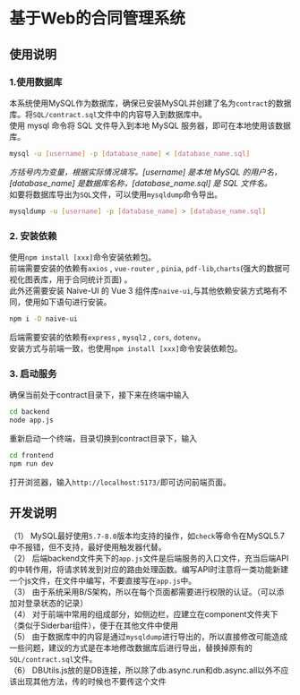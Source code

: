 # 基于Web的合同管理系统

## 使用说明

### 1.使用数据库
本系统使用MySQL作为数据库，确保已安装MySQL并创建了名为`contract`的数据库。将`SQL/contract.sql`文件中的内容导入到数据库中。  
使用 mysql 命令将 SQL 文件导入到本地 MySQL 服务器，即可在本地使用该数据库。
```bash
mysql -u [username] -p [database_name] < [database_name.sql]
```
*方括号内为变量，根据实际情况填写。[username] 是本地 MySQL 的用户名，[database_name] 是数据库名称，[database_name.sql] 是 SQL 文件名。*  
如要将数据库导出为`SQL`文件，可以使用`mysqldump`命令导出。  
```bash
mysqldump -u [username] -p [database_name] > [database_name.sql]
```

### 2. 安装依赖
使用`npm install [xxx]`命令安装依赖包。  
前端需要安装的依赖有`axios` , `vue-router` ,  `pinia`,  `pdf-lib`,`charts`(强大的数据可视化图表库，用于合同统计页面) 。  
此外还需要安装 Naive-UI 的 Vue 3 组件库`naive-ui`,与其他依赖安装方式略有不同，使用如下语句进行安装。  
```bash
npm i -D naive-ui
```
后端需要安装的依赖有`express` , `mysql2` , `cors`, `dotenv`。  
安装方式与前端一致，也使用`npm install [xxx]`命令安装依赖包。
  
### 3. 启动服务
确保当前处于contract目录下，接下来在终端中输入
```bash
cd backend
node app.js
```
重新启动一个终端，目录切换到contract目录下，输入
```bash
cd frontend
npm run dev
```
打开浏览器，输入`http://localhost:5173/`即可访问前端页面。

## 开发说明
（1） MySQL最好使用`5.7-8.0`版本均支持的操作，如`check`等命令在MySQL5.7中不报错，但不支持，最好使用触发器代替。  
（2） 后端backend文件夹下的`app.js`文件是后端服务的入口文件，充当后端API的中转作用，将请求转发到对应的路由处理函数。编写API时注意将一类功能新建一个js文件，在文件中编写，不要直接写在`app.js`中。  
（3） 由于系统采用B/S架构，所以在每个页面都需要进行权限的认证。（可以添加对登录状态的记录）  
（4） 对于前端中常用的组成部分，如侧边栏，应建立在component文件夹下（类似于Siderbar组件），便于在其他文件中使用  
（5） 由于数据库中的内容是通过`mysqldump`进行导出的，所以直接修改可能造成一些问题，建议的方式是在本地修改数据库后进行导出，替换掉原有的`SQL/contract.sql`文件。  
（6） DBUtils.js放的是DB连接，所以除了db.async.run和db.async.all以外不应该出现其他方法，传的时候也不要传这个文件
